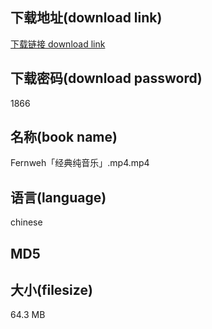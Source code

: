 ## 下载地址(download link)
[下载链接 download link](https://tutu365.netlify.app/?s=Fernweh%E3%80%8C%E7%BB%8F%E5%85%B8%E7%BA%AF%E9%9F%B3%E4%B9%90%E3%80%8D.mp4)

## 下载密码(download password)
1866

## 名称(book name)
Fernweh「经典纯音乐」.mp4.mp4

## 语言(language)
chinese

## MD5


## 大小(filesize)
64.3 MB
